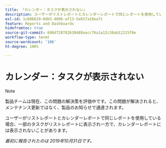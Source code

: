 ```yaml
---
title: 「カレンダー：タスクが表示されない」
description: ユーザーがリストレポートとカレンダーレポートで同じレポートを使用している場合、一部のタスクがリストレポートに表示され一方で、カレンダーレポートには表示されないことがあります。
exl-id: 1c606629-0db5-4096-af13-5e637a16ea7c
feature: Reports and Dashboards
hidefromtoc: true
source-git-commit: 688d728782638489aacc76a1a12c38ab12215f8e
workflow-type: tm+mt
source-wordcount: '106'
ht-degree: 100%

---
```


# カレンダー：タスクが表示されない

>[!NOTE]
>
>製品チームは現在、この問題の解決策を評価中です。この問題が解決されると、メンテナンス更新ではなく、製品のお知らせで通達されます。

ユーザーがリストレポートとカレンダーレポートで同じレポートを使用している場合、一部のタスクがリストレポートに表示され一方で、カレンダーレポートには表示されないことがあります。

_最初に報告されたのは 2019年10月31日です。_
